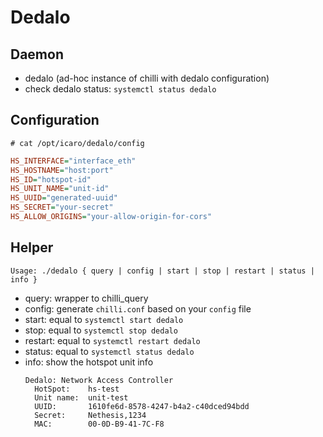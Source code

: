 # Dedalo

## Daemon
- dedalo (ad-hoc instance of chilli with dedalo configuration)
- check dedalo status: `systemctl status dedalo`

## Configuration
`# cat /opt/icaro/dedalo/config`
```ini
HS_INTERFACE="interface_eth"
HS_HOSTNAME="host:port"
HS_ID="hotspot-id"
HS_UNIT_NAME="unit-id"
HS_UUID="generated-uuid"
HS_SECRET="your-secret"
HS_ALLOW_ORIGINS="your-allow-origin-for-cors"
```

## Helper
`Usage: ./dedalo { query | config | start | stop | restart | status | info }`
- query: wrapper to chilli_query
- config: generate `chilli.conf` based on your `config` file
- start: equal to `systemctl start dedalo`
- stop: equal to `systemctl stop dedalo`
- restart: equal to `systemctl restart dedalo`
- status: equal to `systemctl status dedalo`
- info: show the hotspot unit info
  ```
  Dedalo: Network Access Controller
    HotSpot:    hs-test
    Unit name:  unit-test
    UUID:       1610fe6d-8578-4247-b4a2-c40dced94bdd
    Secret:     Nethesis,1234
    MAC:        00-0D-B9-41-7C-F8
  ```
